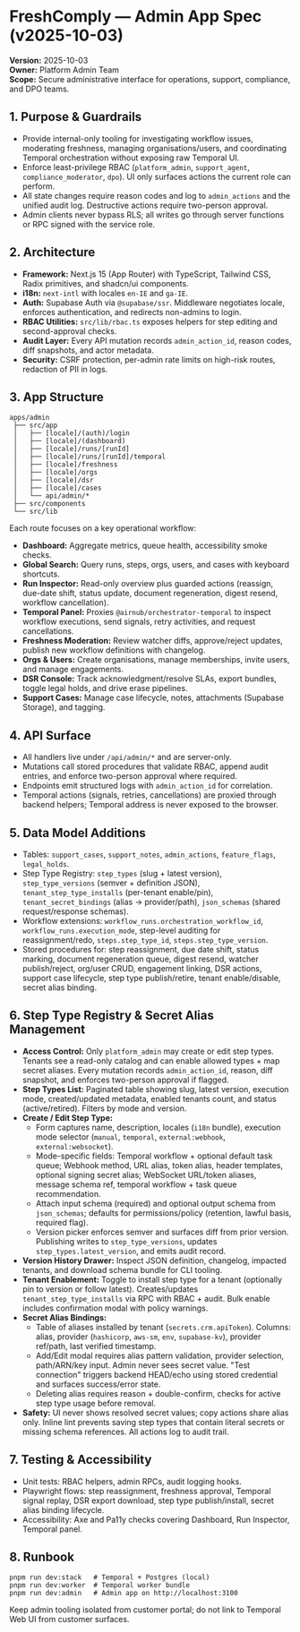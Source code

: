 # FreshComply — Admin App Spec (v2025-10-03)

**Version:** 2025-10-03  \
**Owner:** Platform Admin Team  \
**Scope:** Secure administrative interface for operations, support, compliance, and DPO teams.

## 1. Purpose & Guardrails
- Provide internal-only tooling for investigating workflow issues, moderating freshness, managing organisations/users, and coordinating Temporal orchestration without exposing raw Temporal UI.
- Enforce least-privilege RBAC (`platform_admin`, `support_agent`, `compliance_moderator`, `dpo`). UI only surfaces actions the current role can perform.
- All state changes require reason codes and log to `admin_actions` and the unified audit log. Destructive actions require two-person approval.
- Admin clients never bypass RLS; all writes go through server functions or RPC signed with the service role.

## 2. Architecture
- **Framework:** Next.js 15 (App Router) with TypeScript, Tailwind CSS, Radix primitives, and shadcn/ui components.
- **i18n:** `next-intl` with locales `en-IE` and `ga-IE`.
- **Auth:** Supabase Auth via `@supabase/ssr`. Middleware negotiates locale, enforces authentication, and redirects non-admins to login.
- **RBAC Utilities:** `src/lib/rbac.ts` exposes helpers for step editing and second-approval checks.
- **Audit Layer:** Every API mutation records `admin_action_id`, reason codes, diff snapshots, and actor metadata.
- **Security:** CSRF protection, per-admin rate limits on high-risk routes, redaction of PII in logs.

## 3. App Structure
```
apps/admin
 ├── src/app
 │   ├── [locale]/(auth)/login
 │   ├── [locale]/(dashboard)
 │   ├── [locale]/runs/[runId]
 │   ├── [locale]/runs/[runId]/temporal
 │   ├── [locale]/freshness
 │   ├── [locale]/orgs
 │   ├── [locale]/dsr
 │   ├── [locale]/cases
 │   └── api/admin/*
 ├── src/components
 └── src/lib
```
Each route focuses on a key operational workflow:
- **Dashboard:** Aggregate metrics, queue health, accessibility smoke checks.
- **Global Search:** Query runs, steps, orgs, users, and cases with keyboard shortcuts.
- **Run Inspector:** Read-only overview plus guarded actions (reassign, due-date shift, status update, document regeneration, digest resend, workflow cancellation).
- **Temporal Panel:** Proxies `@airnub/orchestrator-temporal` to inspect workflow executions, send signals, retry activities, and request cancellations.
- **Freshness Moderation:** Review watcher diffs, approve/reject updates, publish new workflow definitions with changelog.
- **Orgs & Users:** Create organisations, manage memberships, invite users, and manage engagements.
- **DSR Console:** Track acknowledgment/resolve SLAs, export bundles, toggle legal holds, and drive erase pipelines.
- **Support Cases:** Manage case lifecycle, notes, attachments (Supabase Storage), and tagging.

## 4. API Surface
- All handlers live under `/api/admin/*` and are server-only.
- Mutations call stored procedures that validate RBAC, append audit entries, and enforce two-person approval where required.
- Endpoints emit structured logs with `admin_action_id` for correlation.
- Temporal actions (signals, retries, cancellations) are proxied through backend helpers; Temporal address is never exposed to the browser.

## 5. Data Model Additions
- Tables: `support_cases`, `support_notes`, `admin_actions`, `feature_flags`, `legal_holds`.
- Step Type Registry: `step_types` (slug + latest version), `step_type_versions` (semver + definition JSON), `tenant_step_type_installs` (per-tenant enable/pin), `tenant_secret_bindings` (alias → provider/path), `json_schemas` (shared request/response schemas).
- Workflow extensions: `workflow_runs.orchestration_workflow_id`, `workflow_runs.execution_mode`, step-level auditing for reassignment/redo, `steps.step_type_id`, `steps.step_type_version`.
- Stored procedures for: step reassignment, due date shift, status marking, document regeneration queue, digest resend, watcher publish/reject, org/user CRUD, engagement linking, DSR actions, support case lifecycle, step type publish/retire, tenant enable/disable, secret alias binding.

## 6. Step Type Registry & Secret Alias Management
- **Access Control:** Only `platform_admin` may create or edit step types. Tenants see a read-only catalog and can enable allowed types + map secret aliases. Every mutation records `admin_action_id`, reason, diff snapshot, and enforces two-person approval if flagged.
- **Step Types List:** Paginated table showing slug, latest version, execution mode, created/updated metadata, enabled tenants count, and status (active/retired). Filters by mode and version.
- **Create / Edit Step Type:**
  - Form captures name, description, locales (`i18n` bundle), execution mode selector (`manual`, `temporal`, `external:webhook`, `external:websocket`).
  - Mode-specific fields: Temporal workflow + optional default task queue; Webhook method, URL alias, token alias, header templates, optional signing secret alias; WebSocket URL/token aliases, message schema ref, temporal workflow + task queue recommendation.
  - Attach input schema (required) and optional output schema from `json_schemas`; defaults for permissions/policy (retention, lawful basis, required flag).
  - Version picker enforces semver and surfaces diff from prior version. Publishing writes to `step_type_versions`, updates `step_types.latest_version`, and emits audit record.
- **Version History Drawer:** Inspect JSON definition, changelog, impacted tenants, and download schema bundle for CLI tooling.
- **Tenant Enablement:** Toggle to install step type for a tenant (optionally pin to version or follow latest). Creates/updates `tenant_step_type_installs` via RPC with RBAC + audit. Bulk enable includes confirmation modal with policy warnings.
- **Secret Alias Bindings:**
  - Table of aliases installed by tenant (`secrets.crm.apiToken`). Columns: alias, provider (`hashicorp`, `aws-sm`, `env`, `supabase-kv`), provider ref/path, last verified timestamp.
  - Add/Edit modal requires alias pattern validation, provider selection, path/ARN/key input. Admin never sees secret value. "Test connection" triggers backend HEAD/echo using stored credential and surfaces success/error state.
  - Deleting alias requires reason + double-confirm, checks for active step type usage before removal.
- **Safety:** UI never shows resolved secret values; copy actions share alias only. Inline lint prevents saving step types that contain literal secrets or missing schema references. All actions log to audit trail.

## 7. Testing & Accessibility
- Unit tests: RBAC helpers, admin RPCs, audit logging hooks.
- Playwright flows: step reassignment, freshness approval, Temporal signal replay, DSR export download, step type publish/install, secret alias binding lifecycle.
- Accessibility: Axe and Pa11y checks covering Dashboard, Run Inspector, Temporal panel.

## 8. Runbook
```
pnpm run dev:stack   # Temporal + Postgres (local)
pnpm run dev:worker  # Temporal worker bundle
pnpm run dev:admin   # Admin app on http://localhost:3100
```
Keep admin tooling isolated from customer portal; do not link to Temporal Web UI from customer surfaces.
